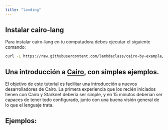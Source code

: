 ```yaml
---
title: "landing"
---
```


## Instalar cairo-lang
Para instalar cairo-lang en tu computadora debes ejecutar el siguiente comando:
```bash
curl -L https://raw.githubusercontent.com/lambdaclass/cairo-by-example/main/build/installer.sh | bash
```

## Una introducción a [Cairo](https://cairo-lang.org/), con simples ejemplos.

El objetivo de este tutorial es facilitar una introducción a nuevos desarrolladores de Cairo. La primera experiencia que los recién iniciados tienen con Cairo y Starknet deberia ser simple, y en 15 minutos deberian ser capaces de tener todo configurado, junto con una buena visión general de lo que el lenguaje trata.

## Ejemplos:
